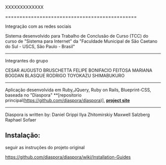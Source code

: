 XXXXXXXXXXXXX

==============================================


Integração com as redes sociais


Sistema desenvolvido para Trabalho de Conclusão de Curso (TCC) do curso de "Sistema para Internet" da "Faculdade Municipal de São Caetano do Sul - USCS, São Paulo - Brasil"

********************
Integrantes do grupo

CESAR AUGUSTO BRUSCHETTA
FELIPE BONIFACIO FEITOSA
MARIANA BOGDAN BLASQUE
RODRIGO TOYOKAZU SHIMABUKURO


*************************
Aplicação desenvolvida em Ruby,JQuery, Ruby on Rails, Blueprint-CSS, baseada no "Diaspora" **[repositorio principal(https://github.com/diaspora/diaspora)], **[project site](http://diasporaproject.org)**


********************
Diaspora is written by:
  Daniel Grippi
  Ilya Zhitomirskiy
  Maxwell Salzberg
  Raphael Sofaer





## Instalação:

seguir as instruções do projeto original

https://github.com/diaspora/diaspora/wiki/Installation-Guides



